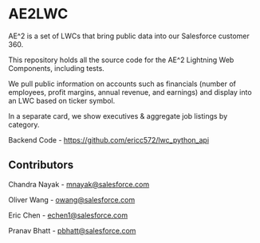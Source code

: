 # AE2LWC

AE^2 is a set of LWCs that bring public data into our Salesforce customer 360.

This repository holds all the source code for the AE^2 Lightning Web Components, including tests.

We pull public information on accounts such as financials (number of employees, profit margins, annual revenue, and earnings) and display into an LWC based on ticker symbol.

In a separate card, we show executives & aggregate job listings by category.

Backend Code - https://github.com/ericc572/lwc_python_api


## Contributors
 Chandra Nayak - mnayak@salesforce.com
 
 Oliver Wang - owang@salesforce.com
 
 Eric Chen - echen1@salesforce.com
 
 Pranav Bhatt - pbhatt@salesforce.com
